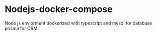 # Nodejs-docker-compose
Node js enviorment dockerized with typescript and mysql for database prisma for ORM 
